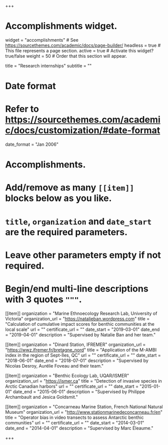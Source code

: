 +++
# Accomplishments widget.
widget = "accomplishments"  # See https://sourcethemes.com/academic/docs/page-builder/
headless = true  # This file represents a page section.
active = true  # Activate this widget? true/false
weight = 50  # Order that this section will appear.

title = "Research internships"
subtitle = ""

# Date format
#   Refer to https://sourcethemes.com/academic/docs/customization/#date-format
date_format = "Jan 2006"

# Accomplishments.
#   Add/remove as many `[[item]]` blocks below as you like.
#   `title`, `organization` and `date_start` are the required parameters.
#   Leave other parameters empty if not required.
#   Begin/end multi-line descriptions with 3 quotes `"""`.

[[item]]
  organization = "Marine Ethnoecology Research Lab, University of Victoria"
  organization_url = "https://natalieban.wordpress.com"
  title = "Calculation of cumulative impact scores for benthic communities at the local scale"
  url = ""
  certificate_url = ""
  date_start = "2019-03-01"
  date_end = "2019-04-01"
  description = "Supervised by Natalie Ban and her team."

[[item]]
  organization = "Dinard Station, IFREMER"
  organization_url = "https://wwz.ifremer.fr/bretagne_nord"
  title = "Application of the M-AMBI index in the region of Sept-Îles, QC"
  url = ""
  certificate_url = ""
  date_start = "2018-06-01"
  date_end = "2018-07-01"
  description = "Supervised by Nicolas Desroy, Aurélie Foveau and their team."

[[item]]
  organization = "Benthic Ecology Lab, UQAR/ISMER"
  organization_url = "https://ismer.ca"
  title = "Detection of invasive species in Arctic Canadian harbors"
  url = ""
  certificate_url = ""
  date_start = "2015-01-01"
  date_end = "2015-06-01"
  description = "Supervised by Philippe Archambault and Jesica Goldsmit."

[[item]]
  organization = "Concarneau Marine Station, French National Natural Museum"
  organization_url = "http://www.stationmarinedeconcarneau.fr/en"
  title = "Operator bias in video transects to assess Antarctic benthic communities"
  url = ""
  certificate_url = ""
  date_start = "2014-03-01"
  date_end = "2014-04-01"
  description = "Supervised by Marc Éleaume."

+++
